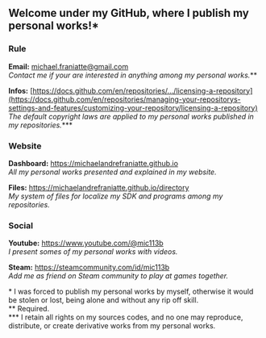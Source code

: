 ﻿  
  
## Welcome under my GitHub, where I publish my personal works!\*  
  
  
### Rule  
  
**Email:** michael.franiatte@gmail.com  
*Contact me if your are interested in anything among my personal works.*\**  
  
**Infos:** [https://docs.github.com/en/repositories/.../licensing-a-repository](https://docs.github.com/en/repositories/managing-your-repositorys-settings-and-features/customizing-your-repository/licensing-a-repository)  
*The default copyright laws are applied to my personal works published in my repositories.*\***  
  
  
### Website  
  
**Dashboard:** https://michaelandrefraniatte.github.io  
*All my personal works presented and explained in my website.*  
  
**Files:** https://michaelandrefraniatte.github.io/directory  
*My system of files for localize my SDK and programs among my repositories.*  
  
  
### Social  
  
**Youtube:** https://www.youtube.com/@mic113b  
*I present somes of my personal works with videos.*  
  
**Steam:** https://steamcommunity.com/id/mic113b  
*Add me as friend on Steam community to play at games together.*  
  
  
\* I was forced to publish my personal works by myself, otherwise it would be stolen or lost, being alone and without any rip off skill.  
\** Required.  
\*** I retain all rights on my sources codes, and no one may reproduce, distribute, or create derivative works from my personal works.  
  
  